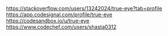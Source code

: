 https://stackoverflow.com/users/13242024/true-eye?tab=profile
<br/>
https://app.codesignal.com/profile/true-eye
<br/>
https://codesandbox.io/u/true-eye
<br/>
https://www.codechef.com/users/shasta0312

<!--
**true-eye/true-eye** is a ✨ _special_ ✨ repository because its `README.md` (this file) appears on your GitHub profile.

Here are some ideas to get you started:

- 🔭 I’m currently working on ...
- 🌱 I’m currently learning ...
- 👯 I’m looking to collaborate on ...
- 🤔 I’m looking for help with ...
- 💬 Ask me about ...
- 📫 How to reach me: ...
- 😄 Pronouns: ...
- ⚡ Fun fact: ...
-->
